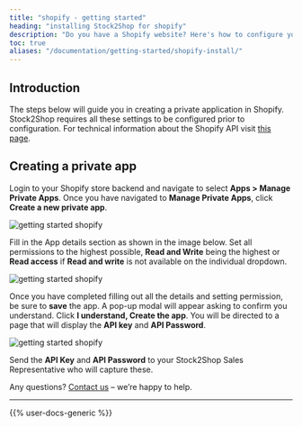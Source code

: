 ```yaml
---
title: "shopify - getting started"
heading: "installing Stock2Shop for shopify"
description: "Do you have a Shopify website? Here's how to configure your Shopify website and set up the REST API for Stock2Shop to sync product data and orders."
toc: true
aliases: "/documentation/getting-started/shopify-install/" 
---
```


## Introduction

The steps below will guide you in creating a private application in Shopify. Stock2Shop requires all these settings to be configured prior to configuration. For technical information about the Shopify API visit [this page](https://help.shopify.com/en/api/reference).

## Creating a private app

Login to your Shopify store backend and navigate to select **Apps > Manage Private Apps**. Once you have navigated to **Manage Private Apps**, click **Create a new private app**.

![getting started shopify](/uploads/getting-started-shopify-1.png)  

Fill in the App details section as shown in the image below. Set all permissions to the highest possible, **Read and Write** being the highest or **Read access** if **Read and write** is not available on the individual dropdown.  
  
![getting started shopify](/uploads/getting-started-shopify-2.png)  

Once you have completed filling out all the details and setting permission, be sure to **save** the app. A pop-up modal will appear asking to confirm you understand. Click **I understand, Create the app**. You will be directed to a page that will display the **API key** and **API Password**.

![getting started shopify](/uploads/getting-started-shopify-3.png)

Send the **API Key** and **API Password** to your Stock2Shop Sales Representative who will capture these.  
  
Any questions? [Contact us](/contact-us) – we’re happy to help.

---

{{% user-docs-generic %}}